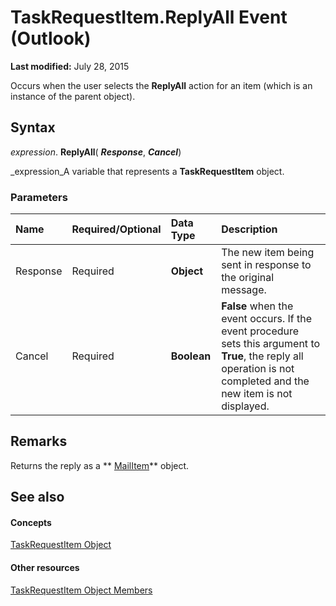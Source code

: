 
# TaskRequestItem.ReplyAll Event (Outlook)

 **Last modified:** July 28, 2015

Occurs when the user selects the  **ReplyAll** action for an item (which is an instance of the parent object).

## Syntax

 _expression_. **ReplyAll**( **_Response_**,  **_Cancel_**)

 _expression_A variable that represents a  **TaskRequestItem** object.


### Parameters



|**Name**|**Required/Optional**|**Data Type**|**Description**|
|:-----|:-----|:-----|:-----|
|Response|Required| **Object**|The new item being sent in response to the original message.|
|Cancel|Required| **Boolean**| **False** when the event occurs. If the event procedure sets this argument to **True**, the reply all operation is not completed and the new item is not displayed.|

## Remarks

Returns the reply as a  ** [MailItem](14197346-05d2-0250-fa4c-4a6b07daf25f.md)** object.


## See also


#### Concepts


 [TaskRequestItem Object](2908a28a-634c-e786-aa53-f3e32038b727.md)
#### Other resources


 [TaskRequestItem Object Members](d43114ee-be91-ff02-3424-525da2cf3a50.md)
